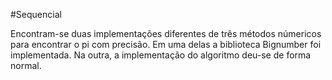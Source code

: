 #Sequencial

Encontram-se duas implementações diferentes de três métodos númericos para encontrar o pi com precisão. Em uma delas a biblioteca Bignumber foi implementada. Na outra, a implementação do algoritmo deu-se de forma normal.
